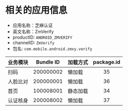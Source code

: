 # 相关的应用信息

- 应用名称：芝麻认证
- 英文名称：ZmVerify
- productID: `ANDROID_ZMVERIFY`
- channelID: `ZmVerify`
- 包名: `com.mobile.android.zmxy.verify`


| 业务模块 |Bundle ID|加载方式|package.id|
|-------- |---------|------|:----------:|
| 扫码     |200000002|懒加载 |35        |
| 人脸比对  |200000001|懒加载 |36       |
| 首页     |100008001|静态加载|34       |
| 认证核身  |200008002|懒加载 |37       |

